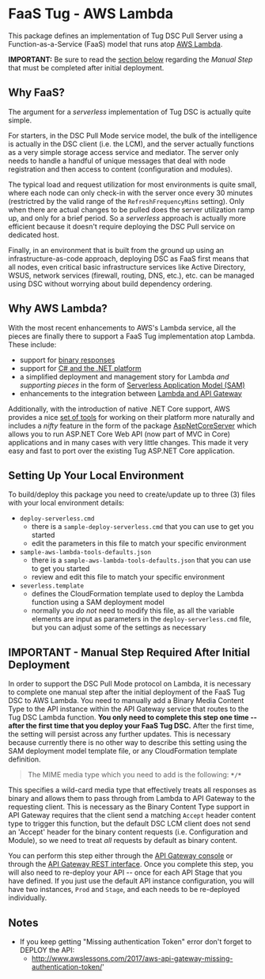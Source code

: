 # FaaS Tug - AWS Lambda

This package defines an implementation of Tug DSC Pull Server using a Function-as-a-Service (FaaS)
model that runs atop [AWS Lambda](https://aws.amazon.com/lambda/).

**IMPORTANT:** Be sure to read the [section below](#important---manual-step-required-after-initial-deployment)
regarding the *Manual Step* that must be completed after initial deployment.

## Why FaaS?

The argument for a *serverless* implementation of Tug DSC is actually quite simple.

For starters, in the DSC Pull Mode service model, the bulk of the intelligence is actually in
the DSC client (i.e. the LCM), and the server actually functions as a very simple storage access
service and mediator.  The server only needs to handle a handful of unique messages that deal with
node registration and then access to content (configuration and modules).

The typical load and request utilization for most environments is quite small, where each node can
only check-in with the server once every 30 minutes (restrictred by the valid range of the
`RefreshFrequencyMins` setting).  Only when there are actual changes to be pulled does the server
utilization ramp up, and only for a brief period.  So a *serverless* approach is actually more
efficient because it doesn't require deploying the DSC Pull service on dedicated host.

Finally, in an environment that is built from the ground up using an infrastructure-as-code
approach, deploying DSC as FaaS first means that all nodes, even critical basic infrastructure
services like Active Directory, WSUS, network services (firewall, routing, DNS, etc.), etc.
can be managed using DSC without worrying about build dependency ordering.

## Why AWS Lambda?

With the most recent enhancements to AWS's Lambda service, all the pieces are finally there to
support a FaaS Tug implementation atop Lambda.  These include:
* support for [binary responses](https://aws.amazon.com/blogs/compute/binary-support-for-api-integrations-with-amazon-api-gateway/)
* support for [C# and the .NET platform](https://aws.amazon.com/blogs/compute/announcing-c-sharp-support-for-aws-lambda/)
* a simplified deployment and management story for Lambda *and supporting pieces* in the form of [Serverless Application Model (SAM)](https://aws.amazon.com/blogs/compute/introducing-simplified-serverless-application-deplyoment-and-management/)
* enhancements to the integration between [Lambda and API Gateway](https://aws.amazon.com/blogs/compute/easier-integration-with-aws-lambda-and-amazon-api-gateway/)

Additionally, with the introduction of native .NET Core support, AWS provides a nice
[set of tools](https://github.com/aws/aws-lambda-dotnet) for working on their platform more naturally
and includes a *nifty* feature in the form of the package
[AspNetCoreServer](https://github.com/aws/aws-lambda-dotnet/tree/master/Libraries/src/Amazon.Lambda.AspNetCoreServer)
which allows you to run ASP.NET Core Web API (now part of MVC in Core) applications and in many
cases with very little changes.  This made it very easy and fast to port over the existing Tug
ASP.NET Core application.

## Setting Up Your Local Environment

To build/deploy this package you need to create/update up to three (3) files with your local environment details:
* `deploy-serverless.cmd`
  * there is a `sample-deploy-serverless.cmd` that you can use to get you started
  * edit the parameters in this file to match your specific environment
* `sample-aws-lambda-tools-defaults.json`
  * there is a `sample-aws-lambda-tools-defaults.json` that you can use to get you started
  * review and edit this file to match your specific environment
* `severless.template`
  * defines the CloudFormation template used to deploy the Lambda function using a SAM
    deployment model
  * normally you *do not* need to modify this file, as all the variable elements are
    input as parameters in the `deploy-serverless.cmd` file, but you can adjust some
    of the settings as necessary

## IMPORTANT - Manual Step Required After Initial Deployment

In order to support the DSC Pull Mode protocol on Lambda, it is necessary to complete one manual
step after the initial deployment of the FaaS Tug DSC to AWS Lambda.  You need to manually add a
Binary Media Content Type to the API instance within the API Gateway service that routes to the
Tug DSC Lambda function.  **You only need to complete this step one time -- after the first time
that you deploy your FaaS Tug DSC.**  After the first time, the setting will persist across any
further updates.  This is necessary because currently there is no other way to describe this
setting using the SAM deployment model template file, or any CloudFormation template definition.

> The MIME media type which you need to add is the following:  **`*/*`**

This specifies a wild-card media type that effectively treats all responses as binary and allows
them to pass through from Lambda to API Gateway to the requesting client.  This is necessary as
the Binary Content Type support in API Gateway requires that the client send a matching `Accept`
header content type to trigger this function, but the default DSC LCM client does not send an
'Accept' header for the binary content requests (i.e. Configuration and Module), so we need to
treat *all* requests by default as binary content.

You can perform this step either through the [API Gateway console](http://docs.aws.amazon.com/apigateway/latest/developerguide/api-gateway-payload-encodings-configure-with-console.html)
or through the [API Gateway REST interface](http://docs.aws.amazon.com/apigateway/latest/developerguide/api-gateway-payload-encodings-configure-with-control-service-api.html).
Once you complete this step, you will also need to re-deploy your API -- once for each API Stage
that you have defined.  If you just use the default API instance configuration, you will have
two instances, `Prod` and `Stage`, and each needs to be re-deployed individually.

## Notes

* If you keep getting "Missing authentication Token" error don't forget to DEPLOY the API:
  * http://www.awslessons.com/2017/aws-api-gateway-missing-authentication-token/'

